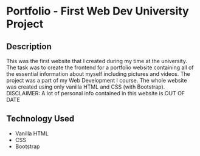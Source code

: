 # Portfolio - First Web Dev University Project

## Description
This was the first website that I created during my time at the university. The task was to create the frontend for a portfolio website containing all of the essential information about myself 
including pictures and videos. The project was a part of my Web Development I course. 
The whole website was created using only vanilla HTML and CSS (with Bootstrap). 
DISCLAIMER: A lot of personal info contained in this website is OUT OF DATE

## Technology Used
- Vanilla HTML
- CSS
- Bootstrap
